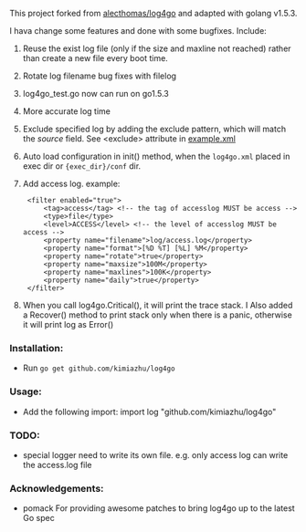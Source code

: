 This project forked from [alecthomas/log4go](http://github.com/alecthomas/log4go) and adapted with golang v1.5.3.

I hava change some features and done with some bugfixes. Include:

1. Reuse the exist log file (only if the size and maxline not reached) rather than create a new file every boot time.

2. Rotate log filename bug fixes with filelog

3. log4go_test.go now can run on go1.5.3

4. More accurate log time

5. Exclude specified log by adding the exclude pattern, which will match the *source* field. See &lt;exclude&gt; attribute in [example.xml](https://github.com/kimiazhu/log4go/blob/master/example.xml)

6. Auto load configuration in init() method, when the `log4go.xml` placed in exec dir or `{exec_dir}/conf` dir.

7. Add access log. example:

		<filter enabled="true">
			<tag>access</tag> <!-- the tag of accesslog MUST be access -->
			<type>file</type>
			<level>ACCESS</level> <!-- the level of accesslog MUST be access -->
			<property name="filename">log/access.log</property>
			<property name="format">[%D %T] [%L] %M</property>
			<property name="rotate">true</property>
			<property name="maxsize">100M</property>
			<property name="maxlines">100K</property>
			<property name="daily">true</property>
		</filter>

8. When you call log4go.Critical(), it will print the trace stack. I Also added a Recover() method to print stack only when there is a panic, otherwise it will print log as Error()

### Installation:
- Run `go get github.com/kimiazhu/log4go`

### Usage:
- Add the following import:
import log "github.com/kimiazhu/log4go"

### TODO:
- special logger need to write its own file. e.g. only access log can write the access.log file

### Acknowledgements:
- pomack
  For providing awesome patches to bring log4go up to the latest Go spec

